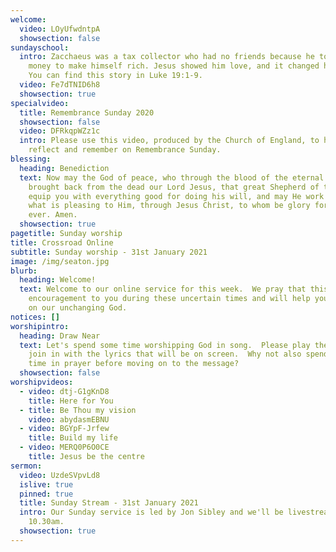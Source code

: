 ```yaml
---
welcome:
  video: LOyUfwdntpA
  showsection: false
sundayschool:
  intro: Zacchaeus was a tax collector who had no friends because he took people’s
    money to make himself rich. Jesus showed him love, and it changed his life.
    You can find this story in Luke 19:1-9.
  video: Fe7dTNID6h8
  showsection: true
specialvideo:
  title: Remembrance Sunday 2020
  showsection: false
  video: DFRkqpWZz1c
  intro: Please use this video, produced by the Church of England, to help you
    reflect and remember on Remembrance Sunday.
blessing:
  heading: Benediction
  text: Now may the God of peace, who through the blood of the eternal covenant
    brought back from the dead our Lord Jesus, that great Shepherd of the sheep,
    equip you with everything good for doing his will, and may He work in us
    what is pleasing to Him, through Jesus Christ, to whom be glory for ever and
    ever. Amen.
  showsection: true
pagetitle: Sunday worship
title: Crossroad Online
subtitle: Sunday worship - 31st January 2021
image: /img/seaton.jpg
blurb:
  heading: Welcome!
  text: Welcome to our online service for this week.  We pray that this will be an
    encouragement to you during these uncertain times and will help you to focus
    on our unchanging God.
notices: []
worshipintro:
  heading: Draw Near
  text: Let's spend some time worshipping God in song.  Please play the videos and
    join in with the lyrics that will be on screen.  Why not also spend some
    time in prayer before moving on to the message?
  showsection: false
worshipvideos:
  - video: dtj-G1gKnD8
    title: Here for You
  - title: Be Thou my vision
    video: abydasmEBNU
  - video: BGYpF-Jrfew
    title: Build my life
  - video: MERQ0P6O0CE
    title: Jesus be the centre
sermon:
  video: UzdeSVpvLd8
  islive: true
  pinned: true
  title: Sunday Stream - 31st January 2021
  intro: Our Sunday service is led by Jon Sibley and we'll be livestreaming it at
    10.30am.
  showsection: true
---
```

